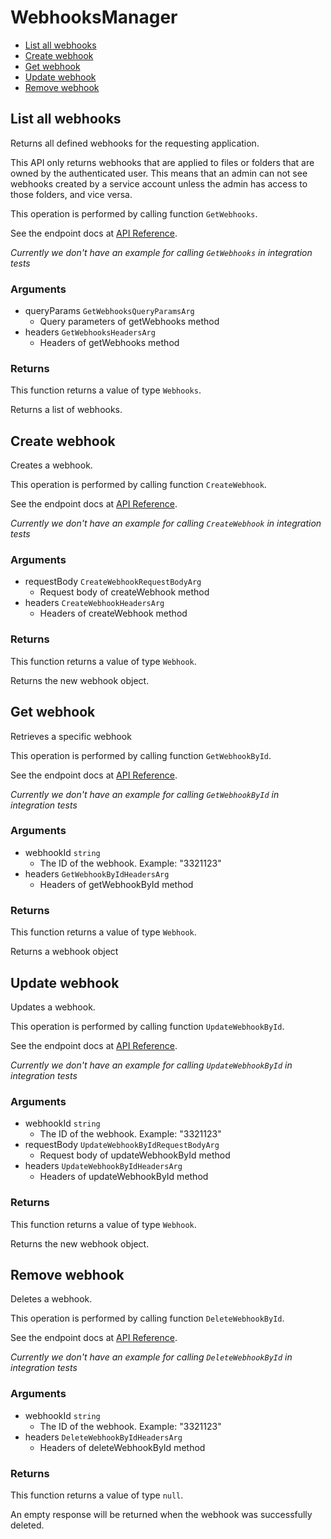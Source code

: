 # WebhooksManager


- [List all webhooks](#list-all-webhooks)
- [Create webhook](#create-webhook)
- [Get webhook](#get-webhook)
- [Update webhook](#update-webhook)
- [Remove webhook](#remove-webhook)

## List all webhooks

Returns all defined webhooks for the requesting application.

This API only returns webhooks that are applied to files or folders that are
owned by the authenticated user. This means that an admin can not see webhooks
created by a service account unless the admin has access to those folders, and
vice versa.

This operation is performed by calling function `GetWebhooks`.

See the endpoint docs at
[API Reference](https://developer.box.com/reference/get-webhooks/).

*Currently we don't have an example for calling `GetWebhooks` in integration tests*

### Arguments

- queryParams `GetWebhooksQueryParamsArg`
  - Query parameters of getWebhooks method
- headers `GetWebhooksHeadersArg`
  - Headers of getWebhooks method


### Returns

This function returns a value of type `Webhooks`.

Returns a list of webhooks.


## Create webhook

Creates a webhook.

This operation is performed by calling function `CreateWebhook`.

See the endpoint docs at
[API Reference](https://developer.box.com/reference/post-webhooks/).

*Currently we don't have an example for calling `CreateWebhook` in integration tests*

### Arguments

- requestBody `CreateWebhookRequestBodyArg`
  - Request body of createWebhook method
- headers `CreateWebhookHeadersArg`
  - Headers of createWebhook method


### Returns

This function returns a value of type `Webhook`.

Returns the new webhook object.


## Get webhook

Retrieves a specific webhook

This operation is performed by calling function `GetWebhookById`.

See the endpoint docs at
[API Reference](https://developer.box.com/reference/get-webhooks-id/).

*Currently we don't have an example for calling `GetWebhookById` in integration tests*

### Arguments

- webhookId `string`
  - The ID of the webhook. Example: "3321123"
- headers `GetWebhookByIdHeadersArg`
  - Headers of getWebhookById method


### Returns

This function returns a value of type `Webhook`.

Returns a webhook object


## Update webhook

Updates a webhook.

This operation is performed by calling function `UpdateWebhookById`.

See the endpoint docs at
[API Reference](https://developer.box.com/reference/put-webhooks-id/).

*Currently we don't have an example for calling `UpdateWebhookById` in integration tests*

### Arguments

- webhookId `string`
  - The ID of the webhook. Example: "3321123"
- requestBody `UpdateWebhookByIdRequestBodyArg`
  - Request body of updateWebhookById method
- headers `UpdateWebhookByIdHeadersArg`
  - Headers of updateWebhookById method


### Returns

This function returns a value of type `Webhook`.

Returns the new webhook object.


## Remove webhook

Deletes a webhook.

This operation is performed by calling function `DeleteWebhookById`.

See the endpoint docs at
[API Reference](https://developer.box.com/reference/delete-webhooks-id/).

*Currently we don't have an example for calling `DeleteWebhookById` in integration tests*

### Arguments

- webhookId `string`
  - The ID of the webhook. Example: "3321123"
- headers `DeleteWebhookByIdHeadersArg`
  - Headers of deleteWebhookById method


### Returns

This function returns a value of type `null`.

An empty response will be returned when the webhook
was successfully deleted.


